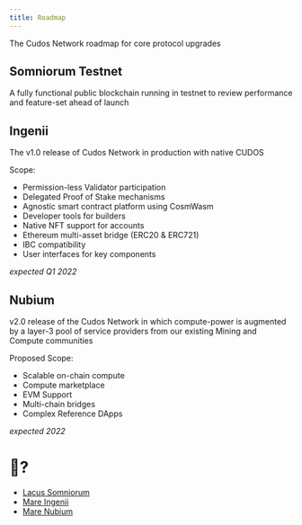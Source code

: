 ```yaml
---
title: Roadmap
---
```


The Cudos Network roadmap for core protocol upgrades

## Somniorum Testnet

A fully functional public blockchain running in testnet to review performance and feature-set ahead of launch

## Ingenii

The v1.0 release of Cudos Network in production with native CUDOS

Scope:
- Permission-less Validator participation
- Delegated Proof of Stake mechanisms
- Agnostic smart contract platform using CosmWasm
- Developer tools for builders
- Native NFT support for accounts
- Ethereum multi-asset bridge (ERC20 & ERC721)
- IBC compatibility
- User interfaces for key components

*expected Q1 2022*

## Nubium

v2.0 release of the Cudos Network in which compute-power is augmented by a layer-3 pool of service providers from our existing Mining and Compute communities

Proposed Scope:
- Scalable on-chain compute
- Compute marketplace
- EVM Support
- Multi-chain bridges
- Complex Reference DApps

*expected 2022*

# 🌝?

- [Lacus Somniorum](https://en.wikipedia.org/wiki/Lacus_Somniorum)
- [Mare Ingenii](https://en.wikipedia.org/wiki/Mare_Ingenii)
- [Mare Nubium](https://en.wikipedia.org/wiki/Mare_Nubium)
